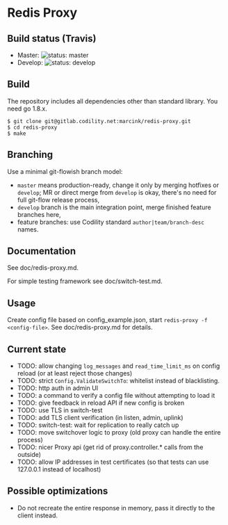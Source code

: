 Redis Proxy
===========

Build status (Travis)
---------------------

  * Master: ![status: master](https://travis-ci.org/Codility/redis-proxy.svg?branch=master)
  * Develop: ![status: develop](https://travis-ci.org/Codility/redis-proxy.svg?branch=develop)

Build
-----

The repository includes all dependencies other than standard library.
You need go 1.8.x.


    $ git clone git@gitlab.codility.net:marcink/redis-proxy.git
    $ cd redis-proxy
    $ make


Branching
---------

Use a minimal git-flowish branch model:

   * `master` means production-ready, change it only by merging
     hotfixes or `develop`; MR or direct merge from `develop` is okay,
     there's no need for full git-flow release process,
   * `develop` branch is the main integration point, merge finished
     feature branches here,
   * feature branches: use Codility standard `author|team/branch-desc`
     names.


Documentation
-------------

See doc/redis-proxy.md.

For simple testing framework see doc/switch-test.md.


Usage
-----

Create config file based on config_example.json, start `redis-proxy -f
<config-file>`.  See doc/redis-proxy.md for details.


Current state
-------------

 - TODO: allow changing `log_messages` and `read_time_limit_ms` on
   config reload (or at least reject those changes)
 - TODO: strict `Config.ValidateSwitchTo`: whitelist instead of blacklisting.
 - TODO: http auth in admin UI
 - TODO: a command to verify a config file without attempting to load
   it
 - TODO: give feedback in reload API if new config is broken
 - TODO: use TLS in switch-test
 - TODO: add TLS client verification (in listen, admin, uplink)
 - TODO: switch-test: wait for replication to really catch up
 - TODO: move switchover logic to proxy (old proxy can handle the entire process)
 - TODO: nicer Proxy api (get rid of proxy.controller.* calls from the outside)
 - TODO: allow IP addresses in test certificates (so that tests can use 127.0.0.1 instead of localhost)


Possible optimizations
----------------------

 - Do not recreate the entire response in memory, pass it directly to
   the client instead.
